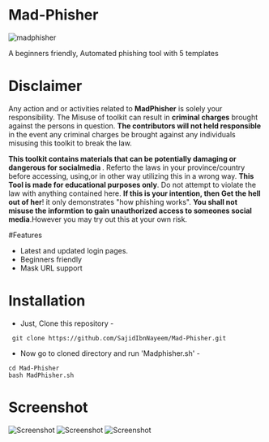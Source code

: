 # Mad-Phisher
![madphisher](https://github.com/user-attachments/assets/376044bb-80c2-428c-87f4-fc25b2c48289)

<p> A beginners friendly, Automated phishing tool with 5 templates</p>

# Disclaimer
<p>Any action and or activities related to <b>MadPhisher</b> is solely your responsibility. The Misuse of toolkit can result in <b>criminal charges</b> brought against the persons in question. <b>The contributors will not held responsible</b> in the event any criminal charges be brought against any individuals misusing this toolkit to break the law.</p>
<b>This toolkit contains materials that can be potentially damaging or dangerous for socialmedia </b>. Referto the laws in your province/country before accessing, using,or in other way utilizing this in a wrong way.
<b>This Tool is made for educational purposes only</b>. Do not attempt to violate the law with anything contained here. <b>If this is your intention, then Get the hell out of her</b>!
it only demonstrates "how phishing works". <b>You shall not misuse the informtion to gain unauthorized access to someones social media</b>.However you may try out this at your own risk.</i>

#Features 
- Latest and updated login pages.
- Beginners friendly
- Mask URL support

 # Installation
 - Just, Clone this repository -

 ```
  git clone https://github.com/SajidIbnNayeem/Mad-Phisher.git
 ```

- Now go to cloned directory and run 'Madphisher.sh' - 


```
cd Mad-Phisher
bash MadPhisher.sh
```
# Screenshot
![Screenshot](https://github.com/user-attachments/assets/38ae19a3-0176-4065-9ab2-ee99d4c4dc81)
![Screenshot](https://github.com/user-attachments/assets/0ea438a9-bd3c-4681-b5be-cc02540e4931)
![Screenshot](https://github.com/user-attachments/assets/6f1a99f0-309e-4bb2-96b0-893ace2f9c48)


